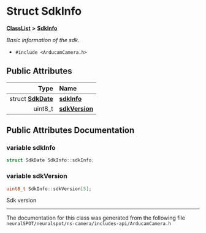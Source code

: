 

# Struct SdkInfo



[**ClassList**](annotated.md) **>** [**SdkInfo**](union_sdk_info.md)



_Basic information of the sdk._ 

* `#include <ArducamCamera.h>`





















## Public Attributes

| Type | Name |
| ---: | :--- |
|  struct [**SdkDate**](struct_sdk_date.md) | [**sdkInfo**](#variable-sdkinfo)  <br> |
|  uint8\_t | [**sdkVersion**](#variable-sdkversion)  <br> |












































## Public Attributes Documentation




### variable sdkInfo 

```C++
struct SdkDate SdkInfo::sdkInfo;
```






### variable sdkVersion 


```C++
uint8_t SdkInfo::sdkVersion[5];
```



Sdk version 


        

------------------------------
The documentation for this class was generated from the following file `neuralSPOT/neuralspot/ns-camera/includes-api/ArducamCamera.h`

